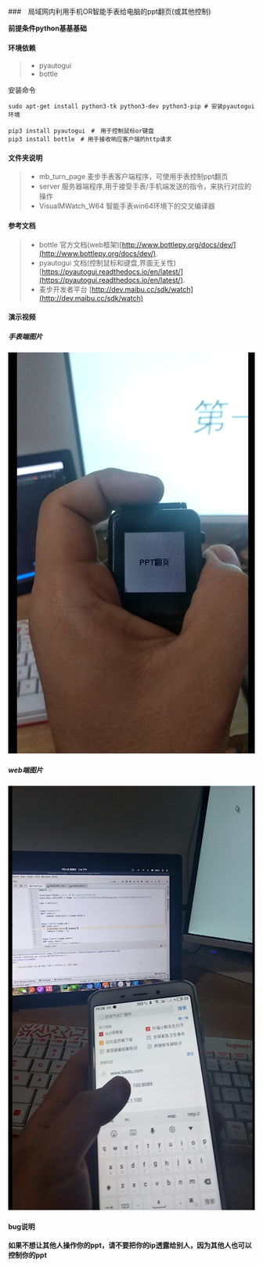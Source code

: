 
###　局域网内利用手机OR智能手表给电脑的ppt翻页(或其他控制)


**前提条件python基基基础**


#### 环境依赖

> * pyautogui
> * bottle 

安装命令
```shell
sudo apt-get install python3-tk python3-dev python3-pip # 安装pyautogui环境

pip3 install pyautogui　#　用于控制鼠标or键盘
pip3 install bottle　# 用于接收响应客户端的http请求
```

#### 文件夹说明

> * mb_turn_page 麦步手表客户端程序，可使用手表控制ppt翻页
> * server 服务器端程序,用于接受手表/手机端发送的指令，来执行对应的操作
> * VisualMWatch_W64 智能手表win64环境下的交叉编译器

#### 参考文档

> * bottle 官方文档(web框架)[http://www.bottlepy.org/docs/dev/](http://www.bottlepy.org/docs/dev/).
> * pyautogui 文档(控制鼠标和键盘,界面无关性)[https://pyautogui.readthedocs.io/en/latest/](https://pyautogui.readthedocs.io/en/latest/).
> * 麦步开发者平台 [http://dev.maibu.cc/sdk/watch](http://dev.maibu.cc/sdk/watch)

#### 演示视频

##### 手表端图片
![手表端图片](./image/watch.png)

##### web端图片
![ web端图片](./image/mobile.png)

#### bug说明

**如果不想让其他人操作你的ppt，请不要把你的ip透露给别人，因为其他人也可以控制你的ppt**
